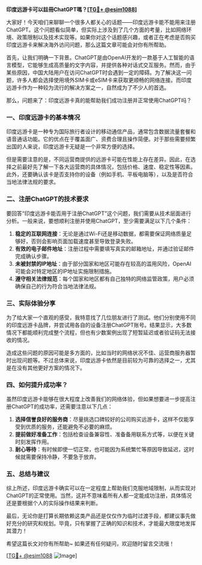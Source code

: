 **印度远游卡可以註冊ChatGPT嗎？[[TG💪+ @esim1088](https://t.me/s/esim1088)]**

大家好！今天咱们来聊聊一个很多人都关心的话题——印度远游卡能不能用来注册ChatGPT。这个问题看似简单，但实际上涉及到了几个方面的考量，比如网络环境、政策限制以及技术实现等。如果你对这个话题感兴趣，或者正在考虑是否购买印度远游卡来解决海外访问问题，那么这篇文章可能会对你有所帮助。

首先，让我们明确一下背景。ChatGPT是由OpenAI开发的一款基于人工智能的语言模型，它能够生成高质量的文字内容，并提供各种对话式交互服务。然而，由于某些原因，中国大陆用户在访问ChatGPT时会遇到一定的障碍。为了解决这一问题，许多人都会选择使用境外SIM卡或eSIM卡来获取更顺畅的网络连接。而印度远游卡作为一种较为流行的解决方案之一，自然成为了不少人的首选。

那么，问题来了：印度远游卡真的能帮助我们成功注册并正常使用ChatGPT吗？

### 一、印度远游卡的基本情况

印度远游卡是一种专为国际旅行者设计的移动通信产品，通常包含数据流量套餐和语音通话功能。它的优点在于覆盖面广、资费合理且操作简便。对于那些需要频繁出国的人来说，印度远游卡无疑是一个非常方便的选择。

但是需要注意的是，不同运营商提供的远游卡可能在性能上存在差异。因此，在选择之前最好先了解一下各大运营商的具体情况，包括价格、速度、稳定性等因素。此外，还要确认该卡是否支持你的设备（例如手机、平板电脑等），以及是否符合当地法律法规的要求。

### 二、注册ChatGPT的技术要求

要回答“印度远游卡能否用于注册ChatGPT”这个问题，我们需要从技术层面进行分析。一般来说，要想顺利注册并使用ChatGPT，至少需要满足以下几个条件：

1. **稳定的互联网连接**：无论是通过Wi-Fi还是移动数据，都需要保证网络质量足够好，否则会影响页面加载速度甚至导致登录失败。
2. **有效的电子邮件地址**：注册过程中需要填写真实的邮箱地址，并通过验证邮件完成确认步骤。
3. **未被封禁的IP地址**：由于部分国家和地区可能存在较高的滥用风险，OpenAI可能会对特定地区的IP地址实施限制措施。
4. **遵守相关法律规范**：每个国家和地区都有自己独特的网络监管政策，用户必须确保自己的行为符合当地法律法规。

### 三、实际体验分享

为了给大家一个直观的感受，我特意找了几位朋友进行了测试。他们分别使用不同的印度远游卡品牌，并尝试用各自的设备注册ChatGPT账号。结果显示，大多数情况下都能顺利完成整个流程，但也有少数案例出现了短暂延迟或者验证码无法接收的情况。

造成这些问题的原因可能是多方面的，比如当时的网络状况不佳、运营商服务器暂时出现问题等。不过总体来说，印度远游卡依然是目前较为可靠的选择之一，尤其是在没有其他更好方案的情况下。

### 四、如何提升成功率？

虽然印度远游卡能够在很大程度上改善我们的网络体验，但如果想要进一步提高注册ChatGPT的成功率，还需要注意以下几点：

1. **选择信誉良好的服务商**：尽量挑选口碑较好的公司购买远游卡，这样不仅能享受到优质的服务，还能避免不必要的麻烦。
2. **提前做好准备工作**：包括检查设备兼容性、准备备用联系方式等，以便在关键时刻发挥作用。
3. **耐心等待**：有时候即使一切正常，也可能因为系统繁忙等原因导致延迟，这时候就需要保持冷静，不要急于放弃。

### 五、总结与建议

综上所述，印度远游卡确实可以在一定程度上帮助我们克服地域限制，从而实现对ChatGPT的正常使用。当然，这并不意味着所有人都一定能成功注册，具体情况还是要根据个人的实际操作结果来判断。

最后，无论你是打算长期依赖这类产品还是仅仅作为临时过渡手段，都建议事先做好充分的研究和规划。毕竟，只有掌握了正确的知识和技术，才能最大限度地发挥其潜力！

希望这篇长文对你有所帮助~ 如果还有任何疑问，欢迎随时留言交流哦！

[[TG💪+ @esim1088](https://t.me/s/esim1088) ![Image](https://i.postimg.cc/4NQfJmqS/Snipaste-2025-05-13-00-14-12.png)]